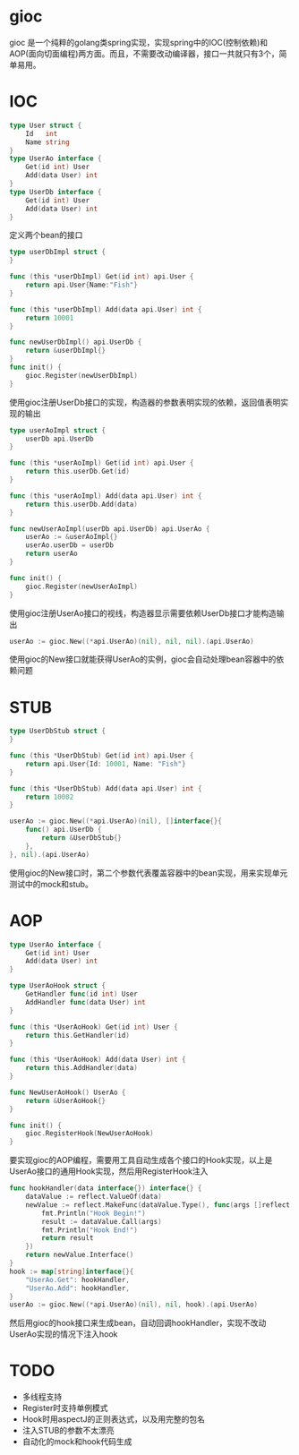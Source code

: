 # gioc

gioc 是一个纯粹的golang类spring实现，实现spring中的IOC(控制依赖)和AOP(面向切面编程)两方面。而且，不需要改动编译器，接口一共就只有3个，简单易用。

# IOC

```go
type User struct {
	Id   int
	Name string
}
type UserAo interface {
	Get(id int) User
	Add(data User) int
}
type UserDb interface {
	Get(id int) User
	Add(data User) int
}
```

定义两个bean的接口

```go
type userDbImpl struct {
}

func (this *userDbImpl) Get(id int) api.User {
	return api.User{Name:"Fish"}
}

func (this *userDbImpl) Add(data api.User) int {
	return 10001
}

func newUserDbImpl() api.UserDb {
	return &userDbImpl{}
}
func init() {
	gioc.Register(newUserDbImpl)
}
```

使用gioc注册UserDb接口的实现，构造器的参数表明实现的依赖，返回值表明实现的输出

```go
type userAoImpl struct {
	userDb api.UserDb
}

func (this *userAoImpl) Get(id int) api.User {
	return this.userDb.Get(id)
}

func (this *userAoImpl) Add(data api.User) int {
	return this.userDb.Add(data)
}

func newUserAoImpl(userDb api.UserDb) api.UserAo {
	userAo := &userAoImpl{}
	userAo.userDb = userDb
	return userAo
}

func init() {
	gioc.Register(newUserAoImpl)
}
```

使用gioc注册UserAo接口的视线，构造器显示需要依赖UserDb接口才能构造输出

```go
userAo := gioc.New((*api.UserAo)(nil), nil, nil).(api.UserAo)
```

使用gioc的New接口就能获得UserAo的实例，gioc会自动处理bean容器中的依赖问题

# STUB

```go
type UserDbStub struct {
}

func (this *UserDbStub) Get(id int) api.User {
	return api.User{Id: 10001, Name: "Fish"}
}

func (this *UserDbStub) Add(data api.User) int {
	return 10002
}

userAo := gioc.New((*api.UserAo)(nil), []interface{}{
	func() api.UserDb {
		return &UserDbStub{}
	},
}, nil).(api.UserAo)
```

使用gioc的New接口时，第二个参数代表覆盖容器中的bean实现，用来实现单元测试中的mock和stub。

# AOP

```go
type UserAo interface {
	Get(id int) User
	Add(data User) int
}

type UserAoHook struct {
	GetHandler func(id int) User
	AddHandler func(data User) int
}

func (this *UserAoHook) Get(id int) User {
	return this.GetHandler(id)
}

func (this *UserAoHook) Add(data User) int {
	return this.AddHandler(data)
}

func NewUserAoHook() UserAo {
	return &UserAoHook{}
}

func init() {
	gioc.RegisterHook(NewUserAoHook)
}
```

要实现gioc的AOP编程，需要用工具自动生成各个接口的Hook实现，以上是UserAo接口的通用Hook实现，然后用RegisterHook注入

```go
func hookHandler(data interface{}) interface{} {
	dataValue := reflect.ValueOf(data)
	newValue := reflect.MakeFunc(dataValue.Type(), func(args []reflect.Value) []reflect.Value {
		fmt.Println("Hook Begin!")
		result := dataValue.Call(args)
		fmt.Println("Hook End!")
		return result
	})
	return newValue.Interface()
}
hook := map[string]interface{}{
	"UserAo.Get": hookHandler,
	"UserAo.Add": hookHandler,
}
userAo := gioc.New((*api.UserAo)(nil), nil, hook).(api.UserAo)
```

然后用gioc的hook接口来生成bean，自动回调hookHandler，实现不改动UserAo实现的情况下注入hook

# TODO

* 多线程支持
* Register时支持单例模式
* Hook时用aspectJ的正则表达式，以及用完整的包名
* 注入STUB的参数不太漂亮
* 自动化的mock和hook代码生成

